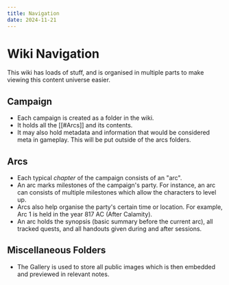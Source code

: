 ```yaml
---
title: Navigation
date: 2024-11-21
---
```

# Wiki Navigation
This wiki has loads of stuff, and is organised in multiple parts to make viewing this content universe easier.

## Campaign
- Each campaign is created as a folder in the wiki.
- It holds all the [[#Arcs]] and its contents.
- It may also hold metadata and information that would be considered meta in gameplay. This will be put outside of the arcs folders.

## Arcs
- Each typical *chapter* of the campaign consists of an "arc". 
- An arc marks milestones of the campaign's party. For instance, an arc can consists of multiple milestones which allow the characters to level up.
- Arcs also help organise the party's certain time or location. For example, Arc 1 is held in the year 817 AC (After Calamity).
- An arc holds the synopsis (basic summary before the current arc), all tracked quests, and all handouts given during and after sessions.

## Miscellaneous Folders
- The Gallery is used to store all public images which is then embedded and previewed in relevant notes.